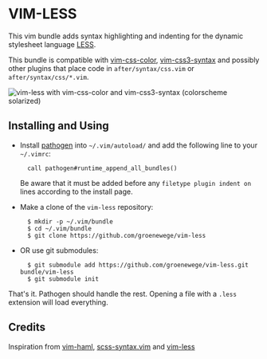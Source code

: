 # VIM-LESS #

This vim bundle adds syntax highlighting and indenting for the dynamic stylesheet language [LESS](http://lesscss.org).

This bundle is compatible with [vim-css-color](https://github.com/skammer/vim-css-color), 
[vim-css3-syntax](https://github.com/hail2u/vim-css3-syntax) and possibly other plugins that place code 
in `after/syntax/css.vim` or `after/syntax/css/*.vim`.

![vim-less with vim-css-color and vim-css3-syntax (colorscheme solarized)](https://github.com/lenniboy/vim-less/raw/master/screenshot.png)

## Installing and Using ##

- Install [pathogen](http://www.vim.org/scripts/script.php?script_id=2332) into `~/.vim/autoload/` and add the
   following line to your `~/.vimrc`:

        call pathogen#runtime_append_all_bundles()

     Be aware that it must be added before any `filetype plugin indent on`
     lines according to the install page.

- Make a clone of the `vim-less` repository:

        $ mkdir -p ~/.vim/bundle
        $ cd ~/.vim/bundle
        $ git clone https://github.com/groenewege/vim-less

- OR use git submodules:

        $ git submodule add https://github.com/groenewege/vim-less.git bundle/vim-less
        $ git submodule init

That's it. Pathogen should handle the rest. Opening a file with a `.less`
extension will load everything.

## Credits ##

Inspiration from [vim-haml](https://github.com/tpope/vim-haml), 
[scss-syntax.vim](https://github.com/cakebaker/scss-syntax.vim) and
[vim-less](https://github.com/lunaru/vim-less)
